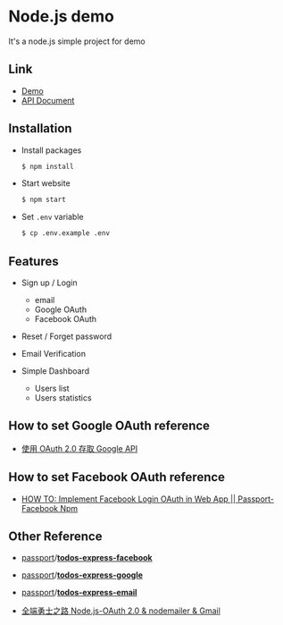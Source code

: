 # Node.js demo

It's a node.js simple project for demo

## Link

- [Demo](https://bonlee29.com)
- [API Document](https://bonlee29.com/api-docs)

## Installation

- Install packages

    ```bash
    $ npm install
    ```

- Start website

    ```bash
    $ npm start
    ```

- Set `.env` variable

    ```bash
    $ cp .env.example .env
    ```

## Features

- Sign up / Login

    - email
    - Google OAuth
    - Facebook OAuth

- Reset / Forget password

- Email Verification

- Simple Dashboard

    - Users list
    - Users statistics

## How to set Google OAuth reference

- [使用 OAuth 2.0 存取 Google API ](https://developers.google.com/identity/protocols/oauth2)


## How to set Facebook OAuth reference

- [HOW TO: Implement Facebook Login OAuth in Web App || Passport-Facebook Npm](https://www.youtube.com/watch?v=KlE9RAOl9KA)

## Other Reference

- [passport](https://github.com/passport)/**[todos-express-facebook](https://github.com/passport/todos-express-facebook)**

- [passport](https://github.com/passport)/**[todos-express-google](https://github.com/passport/todos-express-google)**

- [passport](https://github.com/passport)/**[todos-express-email](https://github.com/passport/todos-express-email)**

- [全端勇士之路 Node.js-OAuth 2.0 & nodemailer & Gmail](https://israynotarray.com/nodejs/20191228/1009061739/)